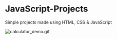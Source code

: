 # JavaScript-Projects
Simple projects made using HTML, CSS &amp; JavaScript

![calculator_demo.gif](screenshot/calculator_demo.gif)
